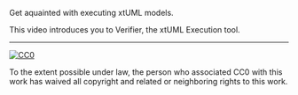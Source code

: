 Get aquainted with executing xtUML models.
  
This video introduces you to Verifier, the xtUML Execution tool. 

<div class="macro-embedly" contenteditable="false" data-url="https://www.youtube.com/watch?v=ZOVxb9P4mz4">
<div> </div>
</div>



* * *

[![CC0](http://i.creativecommons.org/p/zero/1.0/88x31.png) ](http://creativecommons.org/publicdomain/zero/1.0/)

To the extent possible under law, <span>the person who associated CC0</span> with this work has 
waived all copyright and related or neighboring rights to this work.
